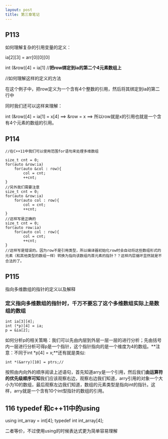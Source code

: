 ```yaml
---
layout: post
title: 第三章笔记
---
```


## P113

如何理解复杂的引用变量的定义：

ia[2][3] = arr[0][0][0]

int (&row)[4] = ia[1]  //**把row绑定到ia的第二个4元素数组上**

//如何理解这样的定义的方法

在这个例子中，把row定义为一个含有4个整数的引用，然后将其绑定到ia的第二行中

同时我们还可以这样来理解：

int (&row)[4] = ia[1] = x[4] ==> &row = x ==> 所以row就是x的引用也就是一个含有4个元素的数组的引用。

## P114

```
//在C++11中我们可以使用范围for语句来处理多维数组

size_t cnt = 0;
for(auto &row:ia)
	for(auto &col : row){
		col = cnt;
		++cnt;
}
//另外我们需要注意
size_t cnt = 0;
for(auto &row:ia)
	for(auto col : row){
		col = cnt;
		++cnt;
}
//这样写是正确的
size_t cnt = 0;
for(auto row:ia)
	for(auto col : row){
		col = cnt;
		++cnt;
}
//这样写是错误的。因为row不是引用类型，所以编译器初始化row时会自动将这些数组形式的元素（和其他类型的数组一样）转换为指向该数组内首元素的指针？？这样内层循环显然就是不合法的了。
```

## P115

指向多维数组的指针的定义以及解释

### 定义指向多维数组的指针时，千万不要忘了这个多维数组实际上是数组的数组
```
int ia[3][4];
int (*p)[4] = ia;
p = &ia[2];
```

如何分析p的相关策略：我们可以先由内层到外层一层一层的进行分析；先由括号内一层进行分析可得p是一个指针，这个指针指向的是一个维度为4的数组。**注意：不同于int *p[4] = x;**还有就是类似:

```
int *(&arry)[10] = ptrs;//
```

按照由内向外的顺序阅读上述语句，首先知道arry是一个引用，然后我们**由运算符的优先级顺序可知**我们应该观察右边，观察右边我们知道，arry引用的对象一个大小为10的数组，最后观察左边我们知道，数组的元素类型是指向int的指针。这样，arry就是一个含有10个int型指针的数组的引用。

## 116  typedef 和c++11中的using

using int_array = int[4];
typedef int int_array[4];

二者等价，不过使用using的时候表达式更为简单容易理解